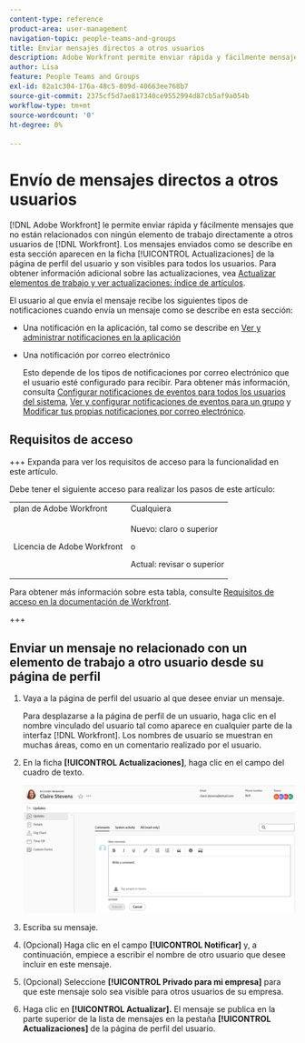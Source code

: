 ```yaml
---
content-type: reference
product-area: user-management
navigation-topic: people-teams-and-groups
title: Enviar mensajes directos a otros usuarios
description: Adobe Workfront permite enviar rápida y fácilmente mensajes que no están relacionados con ningún elemento de trabajo directamente a otros usuarios de Workfront.
author: Lisa
feature: People Teams and Groups
exl-id: 82a1c304-176a-48c5-809d-40663ee768b7
source-git-commit: 2375cf5d7ae817340ce9552994d87cb5af9a054b
workflow-type: tm+mt
source-wordcount: '0'
ht-degree: 0%

---
```


# Envío de mensajes directos a otros usuarios

[!DNL Adobe Workfront] le permite enviar rápida y fácilmente mensajes que no están relacionados con ningún elemento de trabajo directamente a otros usuarios de [!DNL Workfront]. Los mensajes enviados como se describe en esta sección aparecen en la ficha [!UICONTROL Actualizaciones] de la página de perfil del usuario y son visibles para todos los usuarios. Para obtener información adicional sobre las actualizaciones, vea [Actualizar elementos de trabajo y ver actualizaciones: índice de artículos](../../workfront-basics/updating-work-items-and-viewing-updates/update-work-items-and-view-updates.md).

El usuario al que envía el mensaje recibe los siguientes tipos de notificaciones cuando envía un mensaje como se describe en esta sección:

* Una notificación en la aplicación, tal como se describe en [Ver y administrar notificaciones en la aplicación](../../workfront-basics/using-notifications/view-and-manage-in-app-notifications.md)
* Una notificación por correo electrónico

  Esto depende de los tipos de notificaciones por correo electrónico que el usuario esté configurado para recibir. Para obtener más información, consulta [Configurar notificaciones de eventos para todos los usuarios del sistema](../../administration-and-setup/manage-workfront/emails/configure-event-notifications-for-everyone-in-the-system.md), [Ver y configurar notificaciones de eventos para un grupo](../../administration-and-setup/manage-groups/create-and-manage-groups/view-and-configure-event-notifications-group.md) y [Modificar tus propias notificaciones por correo electrónico](../../workfront-basics/using-notifications/activate-or-deactivate-your-own-event-notifications.md).

## Requisitos de acceso

+++ Expanda para ver los requisitos de acceso para la funcionalidad en este artículo.

Debe tener el siguiente acceso para realizar los pasos de este artículo:

<table style="table-layout:auto"> 
 <col> 
 <col> 
 <tbody> 
  <tr data-mc-conditions=""> 
   <td role="rowheader">plan de Adobe Workfront</td> 
   <td>Cualquiera</td> 
  </tr> 
  <tr> 
   <td role="rowheader">Licencia de Adobe Workfront</td> 
   <td>
   <p>Nuevo: claro o superior</p>
   <p>o</p>
   <p>Actual: revisar o superior</p>
   </td>
  </tr> 
 </tbody> 
</table>

Para obtener más información sobre esta tabla, consulte [Requisitos de acceso en la documentación de Workfront](/help/quicksilver/administration-and-setup/add-users/access-levels-and-object-permissions/access-level-requirements-in-documentation.md).

+++

## Enviar un mensaje no relacionado con un elemento de trabajo a otro usuario desde su página de perfil

1. Vaya a la página de perfil del usuario al que desee enviar un mensaje.

   Para desplazarse a la página de perfil de un usuario, haga clic en el nombre vinculado del usuario tal como aparece en cualquier parte de la interfaz [!DNL Workfront]. Los nombres de usuario se muestran en muchas áreas, como en un comentario realizado por el usuario.

1. En la ficha **[!UICONTROL Actualizaciones]**, haga clic en el campo del cuadro de texto.

   ![Usuario de mensaje en la ficha [!UICONTROL Actualizaciones]](assets/send-message-to-user-on-updates-tab.png)

1. Escriba su mensaje.
1. (Opcional) Haga clic en el campo **[!UICONTROL Notificar]** y, a continuación, empiece a escribir el nombre de otro usuario que desee incluir en este mensaje.

1. (Opcional) Seleccione **[!UICONTROL Privado para mi empresa]** para que este mensaje solo sea visible para otros usuarios de su empresa.

1. Haga clic en **[!UICONTROL Actualizar].**
El mensaje se publica en la parte superior de la lista de mensajes en la pestaña **[!UICONTROL Actualizaciones]** de la página de perfil del usuario.

<!--
## Send a message to one or more users from the User list

This option is only available if you have a Standard, Plan, or Work license.

{{step-1-to-users}}

1. Select the user or users you want to send a message to, and click [!UICONTROL **Send Update to User**].
1. Type your message in the [!UICONTROL Send update to user] window.
1. (Optional) Search for any additional users you want to tag on the message. You do not need to tag the users you already selected in the user list.
1. (Optional) Select **[!UICONTROL Private to my company]** to make this message visible only to other users in your company.
1. Click [!UICONTROL **Send**].
   The message is posted at the top of the list of messages on the **[!UICONTROL Updates]** tab on each user's profile page.
-->
